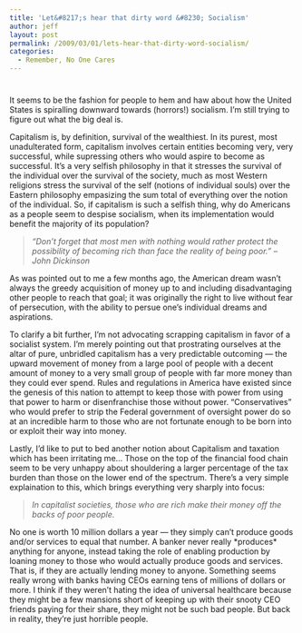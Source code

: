 ```yaml
---
title: 'Let&#8217;s hear that dirty word &#8230; Socialism'
author: jeff
layout: post
permalink: /2009/03/01/lets-hear-that-dirty-word-socialism/
categories:
  - Remember, No One Cares
---
```

# 

It seems to be the fashion for people to hem and haw about how the United States is spiralling downward towards (horrors!) socialism. I’m still trying to figure out what the big deal is.

Capitalism is, by definition, survival of the wealthiest. In its purest, most unadulterated form, capitalism involves certain entities becoming very, very successful, while supressing others who would aspire to become as successful. It’s a very selfish philosophy in that it stresses the survival of the individual over the survival of the society, much as most Western religions stress the survival of the self (notions of individual souls) over the Eastern philosophy empasizing the sum total of everything over the notion of the individual. So, if capitalism is such a selfish thing, why do Americans as a people seem to despise socialism, when its implementation would benefit the majority of its population?

> *“Don’t forget that most men with nothing would rather protect the possibility of becoming rich than face the reality of being poor.” – John Dickinson*

As was pointed out to me a few months ago, the American dream wasn’t always the greedy acquisition of money up to and including disadvantaging other people to reach that goal; it was originally the right to live without fear of persecution, with the ability to persue one’s individual dreams and aspirations.

To clarify a bit further, I’m not advocating scrapping capitalism in favor of a socialist system. I’m merely pointing out that prostrating ourselves at the altar of pure, unbridled capitalism has a very predictable outcoming — the upward movement of money from a large pool of people with a decent amount of money to a very small group of people with far more money than they could ever spend. Rules and regulations in America have existed since the genesis of this nation to attempt to keep those with power from using that power to harm or disenfranchise those without power. “Conservatives” who would prefer to strip the Federal government of oversight power do so at an incredible harm to those who are not fortunate enough to be born into or exploit their way into money.

Lastly, I’d like to put to bed another notion about Capitalism and taxation which has been irritating me… Those on the top of the financial food chain seem to be very unhappy about shouldering a larger percentage of the tax burden than those on the lower end of the spectrum. There’s a very simple explaination to this, which brings everything very sharply into focus:

> *In capitalist societies, those who are rich make their money off the backs of poor people.*

No one is worth 10 million dollars a year — they simply can’t produce goods and/or services to equal that number. A banker never really \*produces\* anything for anyone, instead taking the role of enabling production by loaning money to those who would actually produce goods and services. That is, if they are actually lending money to anyone. Something seems really wrong with banks having CEOs earning tens of millions of dollars or more. I think if they weren’t hating the idea of universal healthcare because they might be a few mansions short of keeping up with their snooty CEO friends paying for their share, they might not be such bad people. But back in reality, they’re just horrible people.